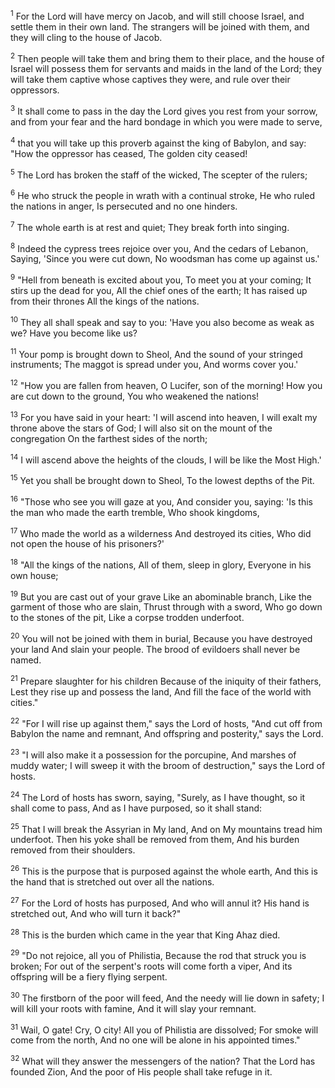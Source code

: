 <sup>1</sup> 
For the Lord will have mercy on Jacob, and will still choose Israel, and settle them in their own land. The strangers will be joined with them, and they will cling to the house of Jacob. 

<sup>2</sup> 
Then people will take them and bring them to their place, and the house of Israel will possess them for servants and maids in the land of the Lord; they will take them captive whose captives they were, and rule over their oppressors.

<sup>3</sup> 
It shall come to pass in the day the Lord gives you rest from your sorrow, and from your fear and the hard bondage in which you were made to serve, 

<sup>4</sup> 
that you will take up this proverb against the king of Babylon, and say: "How the oppressor has ceased, The golden city ceased! 

<sup>5</sup> 
The Lord has broken the staff of the wicked, The scepter of the rulers; 

<sup>6</sup> 
He who struck the people in wrath with a continual stroke, He who ruled the nations in anger, Is persecuted and no one hinders. 

<sup>7</sup> 
The whole earth is at rest and quiet; They break forth into singing. 

<sup>8</sup> 
Indeed the cypress trees rejoice over you, And the cedars of Lebanon, Saying, 'Since you were cut down, No woodsman has come up against us.' 

<sup>9</sup> 
"Hell from beneath is excited about you, To meet you at your coming; It stirs up the dead for you, All the chief ones of the earth; It has raised up from their thrones All the kings of the nations. 

<sup>10</sup> 
They all shall speak and say to you: 'Have you also become as weak as we? Have you become like us? 

<sup>11</sup> 
Your pomp is brought down to Sheol, And the sound of your stringed instruments; The maggot is spread under you, And worms cover you.' 

<sup>12</sup> 
"How you are fallen from heaven, O Lucifer, son of the morning! How you are cut down to the ground, You who weakened the nations! 

<sup>13</sup> 
For you have said in your heart: 'I will ascend into heaven, I will exalt my throne above the stars of God; I will also sit on the mount of the congregation On the farthest sides of the north; 

<sup>14</sup> 
I will ascend above the heights of the clouds, I will be like the Most High.' 

<sup>15</sup> 
Yet you shall be brought down to Sheol, To the lowest depths of the Pit. 

<sup>16</sup> 
"Those who see you will gaze at you, And consider you, saying: 'Is this the man who made the earth tremble, Who shook kingdoms, 

<sup>17</sup> 
Who made the world as a wilderness And destroyed its cities, Who did not open the house of his prisoners?' 

<sup>18</sup> 
"All the kings of the nations, All of them, sleep in glory, Everyone in his own house; 

<sup>19</sup> 
But you are cast out of your grave Like an abominable branch, Like the garment of those who are slain, Thrust through with a sword, Who go down to the stones of the pit, Like a corpse trodden underfoot. 

<sup>20</sup> 
You will not be joined with them in burial, Because you have destroyed your land And slain your people. The brood of evildoers shall never be named. 

<sup>21</sup> 
Prepare slaughter for his children Because of the iniquity of their fathers, Lest they rise up and possess the land, And fill the face of the world with cities." 

<sup>22</sup> 
"For I will rise up against them," says the Lord of hosts, "And cut off from Babylon the name and remnant, And offspring and posterity," says the Lord. 

<sup>23</sup> 
"I will also make it a possession for the porcupine, And marshes of muddy water; I will sweep it with the broom of destruction," says the Lord of hosts.

<sup>24</sup> 
The Lord of hosts has sworn, saying, "Surely, as I have thought, so it shall come to pass, And as I have purposed, so it shall stand: 

<sup>25</sup> 
That I will break the Assyrian in My land, And on My mountains tread him underfoot. Then his yoke shall be removed from them, And his burden removed from their shoulders. 

<sup>26</sup> 
This is the purpose that is purposed against the whole earth, And this is the hand that is stretched out over all the nations. 

<sup>27</sup> 
For the Lord of hosts has purposed, And who will annul it? His hand is stretched out, And who will turn it back?" 

<sup>28</sup> 
This is the burden which came in the year that King Ahaz died. 

<sup>29</sup> 
"Do not rejoice, all you of Philistia, Because the rod that struck you is broken; For out of the serpent's roots will come forth a viper, And its offspring will be a fiery flying serpent. 

<sup>30</sup> 
The firstborn of the poor will feed, And the needy will lie down in safety; I will kill your roots with famine, And it will slay your remnant. 

<sup>31</sup> 
Wail, O gate! Cry, O city! All you of Philistia are dissolved; For smoke will come from the north, And no one will be alone in his appointed times." 

<sup>32</sup> 
What will they answer the messengers of the nation? That the Lord has founded Zion, And the poor of His people shall take refuge in it.